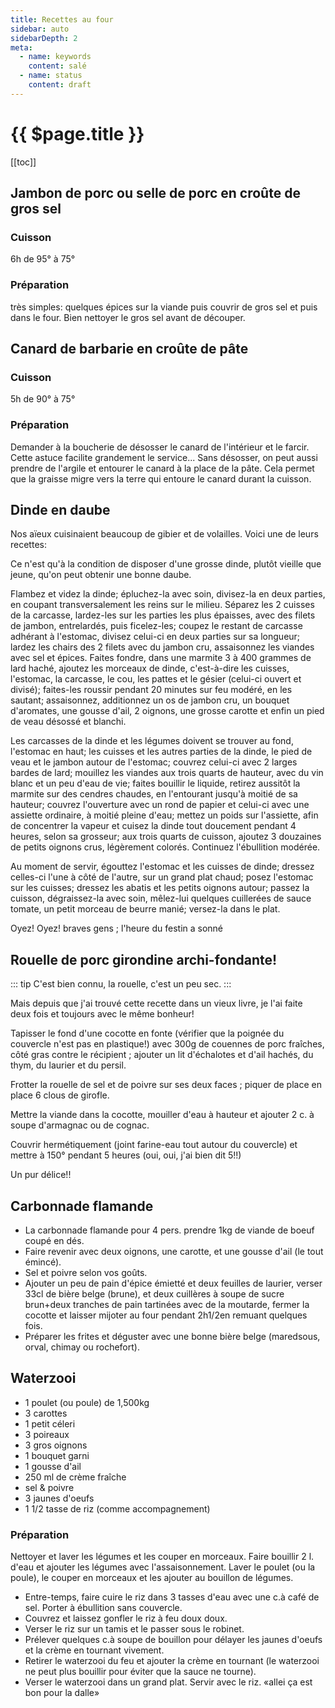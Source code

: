 ```yaml
---
title: Recettes au four
sidebar: auto
sidebarDepth: 2
meta:
  - name: keywords
    content: salé
  - name: status
    content: draft
---
```



# {{ $page.title }}

[[toc]]
## Jambon de porc ou selle de porc en croûte de gros sel

### Cuisson
6h de 95° à 75°

### Préparation
très simples:
quelques épices sur la viande puis couvrir de gros sel et puis dans le four.
Bien nettoyer le gros sel avant de découper.

## Canard de barbarie en croûte de pâte

### Cuisson
5h de 90° à 75°

### Préparation

Demander à la boucherie de désosser le canard de l'intérieur et le farcir.
Cette astuce facilite grandement le service...
Sans désosser, on peut aussi prendre de l'argile et entourer le canard à la place de la pâte. Cela permet que la graisse migre vers la terre qui entoure le canard durant la cuisson.



## Dinde en daube
Nos aïeux cuisinaient beaucoup de gibier et de volailles. Voici une de leurs recettes:

Ce n'est qu'à la condition de disposer d'une grosse dinde, plutôt vieille que jeune, qu'on peut obtenir une bonne daube.

Flambez et videz la dinde; épluchez-la avec soin, divisez-la en deux parties, en coupant transversalement les reins sur le milieu. Séparez les 2 cuisses de la carcasse, lardez-les sur les parties les plus épaisses, avec des filets de jambon, entrelardés, puis ficelez-les; coupez le restant de carcasse adhérant à l'estomac, divisez celui-ci en deux parties sur sa longueur; lardez les chairs des 2 filets avec du jambon cru, assaisonnez les viandes avec sel et épices.
Faites fondre, dans une marmite 3 à 400 grammes de lard haché, ajoutez les morceaux de dinde, c'est-à-dire les cuisses, l'estomac, la carcasse, le cou, les pattes et le gésier (celui-ci ouvert et divisé); faites-les roussir pendant 20 minutes sur feu modéré, en les sautant; assaisonnez, additionnez un os de jambon cru, un bouquet d'aromates, une gousse d'ail, 2 oignons, une grosse carotte et enfin un pied de veau désossé et blanchi.

Les carcasses de la dinde et les légumes doivent se trouver au fond, l'estomac en haut; les cuisses et les autres parties de la dinde, le pied de veau et le jambon autour de l'estomac; couvrez celui-ci avec 2 larges bardes de lard; mouillez les viandes aux trois quarts de hauteur, avec du vin blanc et un peu d'eau de vie; faites bouillir le liquide, retirez aussitôt la marmite sur des cendres chaudes, en l'entourant jusqu'à moitié de sa hauteur; couvrez l'ouverture avec un rond de papier et celui-ci avec une assiette ordinaire, à moitié pleine d'eau; mettez un poids sur l'assiette, afin de concentrer la vapeur et cuisez la dinde tout doucement pendant 4 heures, selon sa grosseur; aux trois quarts de cuisson, ajoutez 3 douzaines de petits oignons crus, légèrement colorés. Continuez l'ébullition modérée.

Au moment de servir, égouttez l'estomac et les cuisses de dinde; dressez celles-ci l'une à côté de l'autre, sur un grand plat chaud; posez l'estomac sur les cuisses; dressez les abatis et les petits oignons autour; passez la cuisson, dégraissez-la avec soin, mêlez-lui quelques cuillerées de sauce tomate, un petit morceau de beurre manié; versez-la dans le plat.

Oyez! Oyez! braves gens ; l'heure du festin a sonné

## Rouelle de porc girondine archi-fondante!
::: tip
C'est bien connu, la rouelle, c'est un peu sec.
:::

Mais depuis que j'ai trouvé cette recette dans un vieux livre, je l'ai faite deux fois et toujours avec le même bonheur!

Tapisser le fond d'une cocotte en fonte (vérifier que la poignée du couvercle n'est pas en plastique!) avec 300g de couennes de porc fraîches, côté gras contre le récipient ; ajouter un lit d'échalotes et d'ail hachés, du thym, du laurier et du persil.

Frotter la rouelle de sel et de poivre sur ses deux faces ; piquer de place en place 6 clous de girofle.

Mettre la viande dans la cocotte, mouiller d'eau à hauteur et ajouter 2 c. à soupe d'armagnac ou de cognac.

Couvrir hermétiquement (joint farine-eau tout autour du couvercle) et mettre à 150° pendant 5 heures (oui, oui, j'ai bien dit 5!!)

Un pur délice!!

## Carbonnade flamande

- La carbonnade flamande pour 4 pers. prendre 1kg de viande de boeuf coupé en dés.
- Faire revenir avec deux oignons, une carotte, et une gousse d'ail (le tout émincé).
- Sel et poivre selon vos goûts.
- Ajouter un peu de pain d'épice émietté et deux feuilles de laurier, verser 33cl de bière belge (brune), et deux cuillères à soupe de sucre brun+deux tranches de pain tartinées avec de la moutarde, fermer la cocotte et laisser mijoter au four pendant 2h1/2en remuant quelques fois.
- Préparer les frites et déguster avec une bonne bière belge (maredsous, orval, chimay ou rochefort).

## Waterzooi
- 1 poulet (ou poule) de 1,500kg
- 3 carottes
- 1 petit céleri
- 3 poireaux
- 3 gros oignons
- 1 bouquet garni
- 1 gousse d'ail
- 250 ml de crème fraîche
- sel & poivre
- 3 jaunes d'oeufs
- 1 1/2 tasse de riz (comme accompagnement)

### Préparation
Nettoyer et laver les légumes et les couper en morceaux.
Faire bouillir 2 l. d'eau et ajouter les légumes avec l'assaisonnement.
Laver le poulet (ou la poule), le couper en morceaux et les ajouter au bouillon de légumes.

- Entre-temps, faire cuire le riz dans 3 tasses d'eau avec une c.à café de sel. Porter à ébullition sans couvercle.
- Couvrez et laissez gonfler le riz à feu doux doux.
- Verser le riz sur un tamis et le passer sous le robinet.
- Prélever quelques c.à soupe de bouillon pour délayer les jaunes d'oeufs et la crème en tournant vivement.
- Retirer le waterzooi du feu et ajouter la crème en tournant (le waterzooi ne peut plus bouillir pour éviter que la sauce ne tourne).
- Verser le waterzooi dans un grand plat. Servir avec le riz.
«allei ça est bon pour la dalle»
